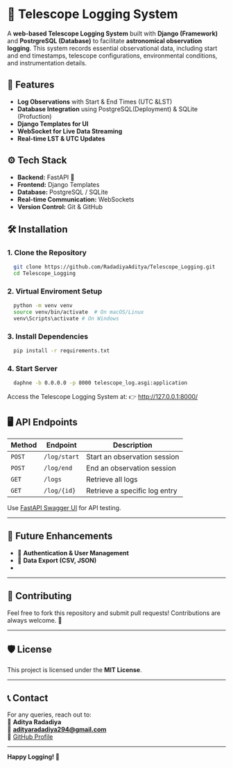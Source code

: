 # 🔭 Telescope Logging System

A **web-based Telescope Logging System** built with **Django (Framework)** and **PostrgreSQL (Database)** to facilitate **astronomical observation logging**. This system records essential observational data, including start and end timestamps, telescope configurations, environmental conditions, and instrumentation details.


## 🚀 Features

- **Log Observations** with Start & End Times (UTC &LST)
- **Database Integration** using PostgreSQL(Deployment) & SQLite (Profuction)
- **Django Templates for UI**
- **WebSocket for Live Data Streaming**
- **Real-time LST & UTC Updates**


## ⚙️ Tech Stack

- **Backend:** FastAPI 🚀
- **Frontend:** Django Templates
- **Database:** PostgreSQL / SQLite
- **Real-time Communication:** WebSockets
- **Version Control:** Git & GitHub


## 🛠️ Installation

### 1️. Clone the Repository

```bash
  git clone https://github.com/RadadiyaAditya/Telescope_Logging.git
  cd Telescope_Logging
```
### 2. Virtual Enviroment Setup

```bash
  python -m venv venv
  source venv/bin/activate  # On macOS/Linux
  venv\Scripts\activate # On Windows
```
### 3. Install Dependencies

```bash
  pip install -r requirements.txt
```
### 4. Start Server

```bash
  daphne -b 0.0.0.0 -p 8000 telescope_log.asgi:application
```
Access the Telescope Logging System at:
👉 http://127.0.0.1:8000/


## 🖥️ API Endpoints
| Method | Endpoint | Description |
|--------|---------|-------------|
| `POST` | `/log/start` | Start an observation session |
| `POST` | `/log/end` | End an observation session |
| `GET`  | `/logs` | Retrieve all logs |
| `GET`  | `/log/{id}` | Retrieve a specific log entry |

Use [FastAPI Swagger UI](http://127.0.0.1:8000/docs) for API testing.

---

## 🎯 Future Enhancements
- 🔹 **Authentication & User Management**
- 🔹 **Data Export (CSV, JSON)**
- 
---

## 🤝 Contributing
Feel free to fork this repository and submit pull requests! Contributions are always welcome. 🚀

---

## 🛡️ License
This project is licensed under the **MIT License**.

---

## 📞 Contact
For any queries, reach out to:  
👤 **Aditya Radadiya**  
📧 **adityaradadiya294@gmail.com**  
🔗 [GitHub Profile](https://github.com/RadadiyaAditya)

---

**Happy Logging! 🌌**

